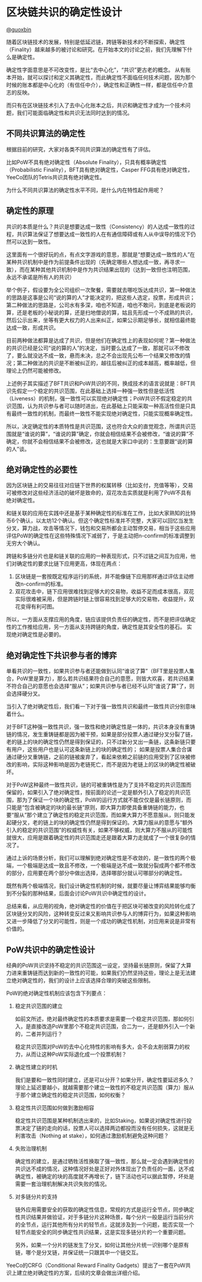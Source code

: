 # 区块链共识的确定性设计

[@guoxbin](https://github.com/guoxbin)

随着区块链技术的发展，特别是低延迟链，跨链等新技术的不断探索，确定性（Finality）越来越多的被讨论和研究。在开始本文的讨论之前，我们先理解下什么是确定性。

确定性字面意思是不可改变性，是比“去中心化”，“共识”更古老的概念。
从有账本开始，就可以探讨和定义其确定性，而此确定性不面临任何技术问题，因为那个时候的账本都是中心化的（有信任中介），确定性和正确性一样，都是信任中介意志的反映。

而只有在区块链技术引入了去中心化账本之后，共识和确定性才成为一个技术问题，我们可能面临确定性和共识无法同时达到的情况。

## 不同共识算法的确定性
根据目前的研究，大家对各类不同共识算法的确定性有了评估。

比如PoW不具有绝对确定性（Absolute Finality），只具有概率确定性（Probabilistic Finality），BFT具有绝对确定性，Casper FFG具有绝对确定性，YeeCo团队的Tetris共识具有绝对确定性。

为什么不同共识算法的确定性水平不同，是什么内在特性起作用呢？

## 确定性的原理
共识的本质是什么？共识是想要达成一致性（Consistency）的人达成一致性的过程，共识算法保证了想要达成一致性的人在有通信障碍或有人从中误导的情况下仍然可以达到一致性。

这里面有一个很好玩的点，有点文字游戏的意思，那就是“想要达成一致性的人”在某种共识机制中是作为前提条件出现的（先确定哪些人想达成一致，再寻求一致），而在某种其他共识机制中是作为共识结果出现的（达到一致但也注明范围，永远不承诺是所有人的共识）

举个例子，假设要为全公司组织一次聚餐，需要就去哪吃饭达成共识，第一种做法的思路是这事是公司“说的算的人”才能决定的，把这些人选定，投票，形成共识；第二种做法的思路是，公司水有多深，咱也不知道，咱也不敢问，到底是老板说的算，还是老板的小秘说的算，还是扫地僧说的算，姑且先形成一个不成熟的共识，然后公示出来，坐等有更大权力的人出来纠正，如果公示期足够长，就相信最终能达成一致，形成共识。

目前两种做法都算是达成了共识，但是他们在确定性上的表现如何呢？第一种做法的共识已经是公司“说的算的人”的决定，当时要么达成了一致，那就可以不修改了，要么就没达不成一致，悬而未决，总之不会出现先公布一个结果又修改的情况；第二种做法的共识是不断被纠正的，越往后被纠正的成本越高，概率越低，但理论上仍然可能被修改。

上述例子其实描述了BFT共识和PoW共识的不同，换成技术的语言说就是：BFT共识先假定一个稳定的共识范围，在此基础上选择一种强一致性但是低活性（Liveness）的机制，强一致性可以实现绝对确定性；PoW共识不假定稳定的共识范围，认为共识参与者可以随时进出，在此基础上只能采取一种高活性但是只具有最终一致性的机制，而最终一致性不能实现绝对确定性，只能实现概率确定性。

所以，决定确定性的本质特性是共识范围，这也符合大众的直觉观念，所谓共识范围就是“谁说的算”，“谁说的算”确定，你就会相信结果不会被修改，“谁说的算”不确定，你就不会相信结果不会被修改，这也就是大家口中说的：生意要跟“说的算的人”谈。

## 绝对确定性的必要性
因为区块链上的交易往往对应链下世界的权属转移（比如支付，充值等等），交易可被修改对这些经济活动的破坏是致命的，双花攻击实质就是利用了PoW不具有绝对确定性。

和链关联的应用在实践中还是基于某种确定性的标准在工作，比如大家熟知的比特币6个确认，以太坊12个确认。但这个确定性标准并不完整，大家可以回忆当发生分叉，算力战，攻击等情况下，钱包和交易所都会主动暂停交易，相当于这些应用评估PoW的确定性在这些特殊情况下减弱了，于是主动把n-confirm的标准调整到无穷大个确认。

跨链和多链分片也是和链关联的应用的一种表现形式，只不过链之间互为应用，他们对确定性的要求比链下应用更高，体现在两点：
1. 区块链是一套按既定程序运行的系统，并不能像链下应用那样通过评估主动修改n-confirm的标准。
2. 双花攻击中，链下应用很难找到足够大的交易物，收益不足而成本很高，双花实际很难被采用，但是跨链时链上很容易找到足够大的交易物，收益提升，双花变得有利可图。

所以，一方面从支撑应用的角度，链应该提供负责任的确定性，而不是把评估确定性的工作推给应用，另一方面从支持跨链的角度，确定性是其安全性的基石。
实现绝对确定性是必要的。

## 绝对确定性下共识参与者的博弈
单看共识的一致性，如果共识参与者还能做到认同“谁说了算”（BFT里是投票人集合，PoW里是算力），那么若共识结果符合自己的意愿，则皆大欢喜，若共识结果不符合自己的意愿也会选择“服从”；如果共识参与者已经不认同“谁说了算”了，则会选择硬分叉。

当引入了绝对确定性后，我们看一下对于强一致性共识和最终一致性共识分别意味着什么。

对于BFT这种强一致性共识，强一致性和绝对确定性是一体的，共识本身没有重铸链的情况，发生重铸链都是因为被干预，如果是部分投票人通过硬分叉分裂了链，老的链上的块的确定性仍然是得到保证的，只不过新分叉出一条链，这条新链只要有用户，这些用户也是认可这条新链上的块的确定性的；
如果是投票人集合合谋通过硬分叉重铸链，之前的链被废弃了，看起来依赖之前链的应用受到了区块被修改的影响，实际这种影响是因为老链死亡，而不是因为老链上的区块的确定性被破坏。

对于PoW这种最终一致性共识，链的可被重铸性是为了支持不稳定的共识范围而保留的，如果引入了绝对确定性，按前面的论述一定是额外引入了稳定的共识范围，那为了保证一个块的确定性，PoW的运行方式就不能仅仅是最长链原则，而只能是“包含被确定的块的最长链”原则，即大算力即使具备重铸链的能力，也要“服从”那个建立了确定性的稳定共识范围，而如果大算力不愿意服从，则只能发起硬分叉，老的链上的块的确定性仍然是得到保证的。大算力服从的意愿与“额外引入的稳定的共识范围”的权威性有关，如果不够权威，则大算力不服从的可能性就很大，应用是跟着确定性的共识范围走还是跟着大算力走就成了一个很复杂的情况了。

通过上诉的场景分析，我们可以理解到绝对确定性是不收敛的，是一致性的两个极端，一个极端是达成一致且不修改，一个极端是达不成一致就分裂成两个都不修改的部分，应用要在两个部分中做出选择，选择哪部分就认可哪部分的确定性。

既然有两个极端情况，我们设计确定性机制的时候，就要尽量让博弈结果能够均衡到不分裂的那种结果，后面会讨论PoW共识中确定性的设计。

总结来看，从应用的视角，绝对确定性的价值在于把区块可被改变的风险转化成了区块链分叉的风险，这种转变反过来又影响共识参与人的博弈行为，如果这种影响又进一步降低了分叉的可能性，则是一个成功的确定性机制，对应用来说是非常有价值的。

## PoW共识中的确定性设计
经典的PoW共识坚持不稳定的共识范围这一设定，坚持最长链原则，保留了大算力进来重铸链而达到新的一致性的可能，如果我们仍然坚持这些，理论上是无法建立绝对确定性的，我们的设计上应该选择合理的突破这些限制。

PoW的绝对确定性机制应该包含下列要点：
1. 稳定共识范围的建立

	如前文所述，绝对最终确定性的本质要求是需要一个稳定共识范围，那如何引入，是直接改造PoW里那个不稳定共识范围，合二为一，还是额外引入一个新的，二者并列运行？
	
	稳定共识范围对PoW的去中心化特性的影响有多大，会不会太削弱算力的权力，从而让这种PoW实际退化成一个投票机制？
2. 确定性建立的时机

	我们是要和一致性同时建立，还是可以分开？如果分开，确定性要延迟多久？理论上延迟要越小，就越需要那个建立一致性的不稳定共识范围（算力）服从于那个建立确定性的稳定共识范围，如何权衡？
3. 稳定性共识范围如何做到激励相容

	稳定性共识范围是某种机制选出来的，比如Staking，如果说对确定性进行投票决定了链的走向的话，投票人可以选择两边都投而没有任何损失，这就是无利害攻击（Nothing at stake），如何通过激励机制避免这种问题？
4. 失败治理机制

	确定性的建立，是通过牺牲活性换取了强一致性，那么就一定会遇到确定性的共识达不成的情况，这种情况好处是正好对外体现出了负责任的一面，达不成确定性，被确定的块的高度就不再增长了，链下活动也可以据此暂停，坏处是需要一套治理机制解决共识失败的情况。
5. 对多链分片的支持

	链外应用需要安全的获取的确定性信息，常规的方式是运行全节点，同步确定性共识结果并做验证，对于多链分片这种场景，每个分片一般是运行当前分片的全节点，运行其他所有分片的轻节点，这就涉及到一个问题，能否实现一个轻节点能安全的同步确定性共识结果，这是实现多链分片的一个重要问题。
	
	另外，如果一个分片的链发生了分叉，如何让其他分片统一识别哪个是原有链，哪个是分叉链，并保证统一只跟其中一个链交互。

YeeCo的CRFG（Conditional Reward Finality Gadgets）提出了一套在PoW共识上建立绝对确定性的方案，后续的文章会做出详细介绍。



